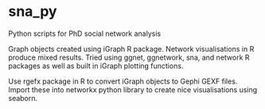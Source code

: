 # sna_py
Python scripts for PhD social network analysis

Graph objects created using iGraph R package. Network visualisations in R produce mixed results. Tried using ggnet, ggnetwork, sna, and network R packages as well as built in iGraph plotting functions. 

Use rgefx package in R to convert iGraph objects to Gephi GEXF files. Import these into networkx python library to create nice visualisations using seaborn.
